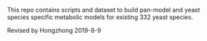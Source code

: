This repo contains scripts and dataset to build pan-model and yeast species specific metabolic models for existing 332 yeast species.


Revised by Hongzhong 2019-8-9